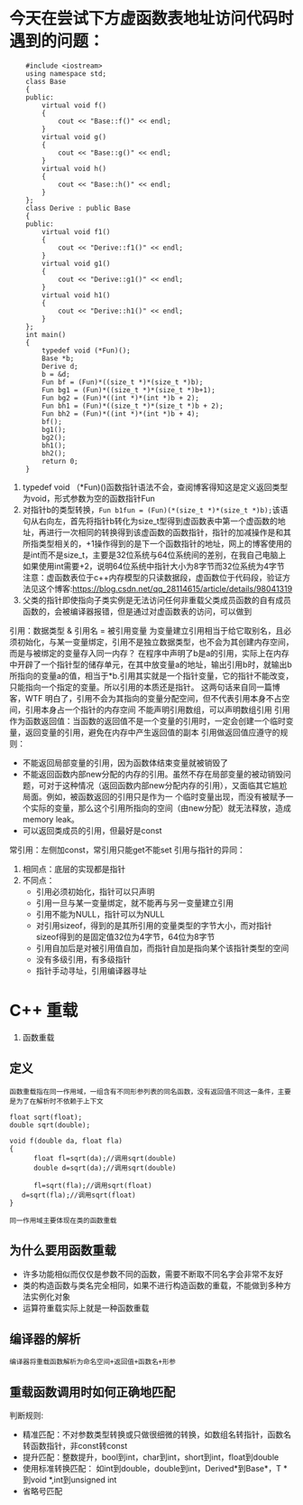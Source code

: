 
# 今天在尝试下方虚函数表地址访问代码时遇到的问题：

```
    #include <iostream>
    using namespace std;
    class Base
    {
    public:
        virtual void f()
        {
            cout << "Base::f()" << endl;
        }
        virtual void g()
        {
            cout << "Base::g()" << endl;
        }
        virtual void h()
        {
            cout << "Base::h()" << endl;
        }
    };
    class Derive : public Base
    {
    public:
        virtual void f1()
        {
            cout << "Derive::f1()" << endl;
        }
        virtual void g1()
        {
            cout << "Derive::g1()" << endl;
        }
        virtual void h1()
        {
            cout << "Derive::h1()" << endl;
        }
    };
    int main()
    {
        typedef void (*Fun)();
        Base *b;
        Derive d;
        b = &d;
        Fun bf = (Fun)*((size_t *)*(size_t *)b);
        Fun bg1 = (Fun)*((size_t *)*(size_t *)b+1);
        Fun bg2 = (Fun)*((int *)*(int *)b + 2);
        Fun bh1 = (Fun)*((size_t *)*(size_t *)b + 2);
        Fun bh2 = (Fun)*((int *)*(int *)b + 4);
        bf();
        bg1();
        bg2();
        bh1();
        bh2();
        return 0;
    }

```

1. typedef void （*Fun)()函数指针语法不会，查阅博客得知这是定义返回类型为void，形式参数为空的函数指针Fun
2. 对指针b的类型转换，``` Fun b1fun = (Fun)(*(size_t *)*(size_t *)b); ```该语句从右向左，首先将指针b转化为size_t型得到虚函数表中第一个虚函数的地址，再进行一次相同的转换得到该虚函数的函数指针，指针的加减操作是和其所指类型相关的，+1操作得到的是下一个函数指针的地址，网上的博客使用的是int而不是size_t，主要是32位系统与64位系统间的差别，在我自己电脑上如果使用int需要+2，说明64位系统中指针大小为8字节而32位系统为4字节
注意：虚函数表位于c++内存模型的只读数据段，虚函数位于代码段，验证方法见这个博客:https://blog.csdn.net/qq_28114615/article/details/98041319
3. 父类的指针即使指向子类实例是无法访问任何非重载父类成员函数的自有成员函数的，会被编译器报错，但是通过对虚函数表的访问，可以做到

引用：数据类型 & 引用名 = 被引用变量
为变量建立引用相当于给它取别名，且必须初始化，与某一变量绑定，引用不是独立数据类型，也不会为其创建内存空间，而是与被绑定的变量存入同一内存？
在程序中声明了b是a的引用，实际上在内存中开辟了一个指针型的储存单元，在其中放变量a的地址，输出引用b时，就输出b所指向的变量a的值，相当于*b.引用其实就是一个指针变量，它的指针不能改变，只能指向一个指定的变量。所以引用的本质还是指针。
这两句话来自同一篇博客，WTF   明白了，引用不会为其指向的变量分配空间，但不代表引用本身不占空间，引用本身占一个指针的内存空间
不能声明引用数组，可以声明数组引用
引用作为函数返回值：当函数的返回值不是一个变量的引用时，一定会创建一个临时变量，返回变量的引用，避免在内存中产生返回值的副本
引用做返回值应遵守的规则：
- 不能返回局部变量的引用，因为函数体结束变量就被销毁了
- 不能返回函数内部new分配的内存的引用。虽然不存在局部变量的被动销毁问题，可对于这种情况（返回函数内部new分配内存的引用），又面临其它尴尬局面。例如，被函数返回的引用只是作为一 个临时变量出现，而没有被赋予一个实际的变量，那么这个引用所指向的空间（由new分配）就无法释放，造成memory leak。
- 可以返回类成员的引用，但最好是const

常引用：左侧加const，常引用只能get不能set
引用与指针的异同：
1. 相同点：底层的实现都是指针
2. 不同点：
    - 引用必须初始化，指针可以只声明
    - 引用一旦与某一变量绑定，就不能再与另一变量建立引用
    - 引用不能为NULL，指针可以为NULL
    - 对引用sizeof，得到的是其所引用的变量类型的字节大小，而对指针sizeof得到的是固定值32位为4字节，64位为8字节
    - 引用自加后是对被引用值自加，而指针自加是指向某个该指针类型的空间
    - 没有多级引用，有多级指针
    - 指针手动寻址，引用编译器寻址

# C++ 重载
1. 函数重载
## 定义
    函数重载指在同一作用域，一组含有不同形参列表的同名函数，没有返回值不同这一条件，主要是为了在解析时不依赖于上下文
```
float sqrt(float);
double sqrt(double);

void f(double da, float fla)
{
      float fl=sqrt(da);//调用sqrt(double)
      double d=sqrt(da);//调用sqrt(double)

      fl=sqrt(fla);//调用sqrt(float)
   d=sqrt(fla);//调用sqrt(float)
}
```
    同一作用域主要体现在类的函数重载

## 为什么要用函数重载
- 许多功能相似而仅仅是参数不同的函数，需要不断取不同名字会非常不友好
- 类的构造函数与类名完全相同，如果不进行构造函数的重载，不能做到多种方法实例化对象
- 运算符重载实际上就是一种函数重载

## 编译器的解析
    编译器将重载函数解析为命名空间+返回值+函数名+形参

## 重载函数调用时如何正确地匹配
判断规则:
- 精准匹配：不对参数类型转换或只做很细微的转换，如数组名转指针，函数名转函数指针，非const转const
- 提升匹配：整数提升，bool到int，char到int，short到int，float到double
- 使用标准转换匹配： 如int到double，double到int，Derived\*到Base\*，T \*到void \*,int到unsigned int
- 省略号匹配
